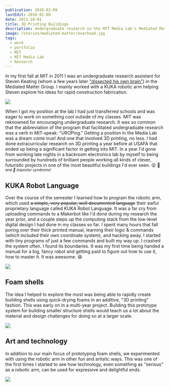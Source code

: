 ```yaml
---
publication: 2018-02-09
lastEdit: 2018-02-09
date: 2011-10-01
title: 3D Printing Buildings
description: Undergraduate research in the MIT Media Lab's Mediated Matter group
image: /stories/mediated-matter/overhead.jpg
tags:
  - work
  - portfolio
  - MIT
  - MIT Media Lab
  - Research
---
```


In my first fall at MIT in 2011 I was an undergraduate research assistant for Steven Keating (whom a few years later ["dissected his own brain"](https://www.wired.com/2016/02/the-man-who-dissected-his-own-brain/)) in the Mediated Matter Group. I mainly worked with a KUKA robotic arm helping Steven explore his ideas for rapid construction fabrication.

<Image
  src="/stories/mediated-matter/meandsteve.jpg"
  caption="Me and Steven cheesin' it up in front of the test bed after a successful experiment 🤓"
/>

When I got my position at the lab I had just transferred schools and was eager to work on something cool outside of my classes. MIT was reknowned for encouraging undergraduate research. It was so common that the abbreviation of the program that facilitated undergraduate research was a verb in MIT-speak: "UROPing." Getting a position in the Media Lab was a dream come true! And one that involved 3D printing, no less. I had done extracurricular research on 3D printing a year before at USAFA that ended up being a significant factor in getting into MIT. In a year I'd gone from working late nights in a backroom electronics lab by myself to being surrounded by hundreds of brilliant people working all kinds of clever, futuristic projects in one of the most beautiful buildings I'd ever seen. 😲 💙 <small>_and 👋 imposter syndrome!_</small>

## KUKA Robot Language

Over the course of the semester I learned how to program the robotic arm, which used ~~a simple, very popular, well documented language~~ their awful proprietary language called KUKA Robot Language. It was a far cry from uploading commands to a Makerbot like I'd done during my research the year prior, and a couple steps up the computing stack from the low-level digital design I had done in my classes so far. I spent many hours that fall poring over their thick printed manual, learning their logic & commands (which included their own coordinate system), and hacking away. I started with tiny programs of just a few commands and built my way up. I crashed the system often. I found its boundaries. It was my first time being handed a manual for a big, fancy robot and getting paid to figure out how to use it, how to master it. It was awesome. 😄

<Image
  src="/stories/mediated-matter/earlyexperiment.jpg"
  caption="One of our first successful experiments using the arm and the foam canister in tandem"
/>

## Foam shells

The idea I helped to explore the most was being able to rapidly create building shells using quick-drying foams in an additive, "3D printing" fashion. This was early on in a multi-year project. Building this prototype system for building smaller structure shells would teach us a lot about the material and design challenges for doing so at a larger scale.

<Image src="/stories/mediated-matter/closeup.jpg" caption="A close up on one of the printed shells" />

## Art and technology

In addition to our main focus of prototyping foam shells, we experimented with using the robotic arm in other fun and artistic ways. This was one of the first times I started to see how technology, even something as "serious" as a robotic arm, can be used for expressive and delightful ends.

<Image
  src="/stories/mediated-matter/lightcloseup.jpg"
  caption="Light art made with long exposure photography and the robotic arm. I love looking closely at the paths the arm makes, its complex planning laid out so neatly"
/>
